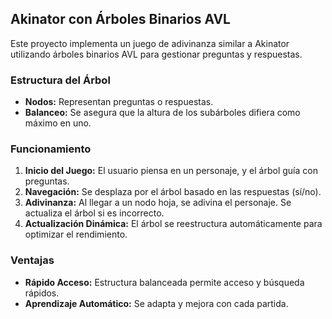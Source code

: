 ## Akinator con Árboles Binarios AVL

Este proyecto implementa un juego de adivinanza similar a Akinator utilizando árboles binarios AVL para gestionar preguntas y respuestas.

### Estructura del Árbol
- **Nodos:** Representan preguntas o respuestas.
- **Balanceo:** Se asegura que la altura de los subárboles difiera como máximo en uno.

### Funcionamiento
1. **Inicio del Juego:** El usuario piensa en un personaje, y el árbol guía con preguntas.
2. **Navegación:** Se desplaza por el árbol basado en las respuestas (sí/no).
3. **Adivinanza:** Al llegar a un nodo hoja, se adivina el personaje. Se actualiza el árbol si es incorrecto.
4. **Actualización Dinámica:** El árbol se reestructura automáticamente para optimizar el rendimiento.

### Ventajas
- **Rápido Acceso:** Estructura balanceada permite acceso y búsqueda rápidos.
- **Aprendizaje Automático:** Se adapta y mejora con cada partida.
